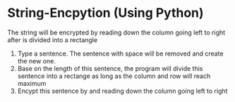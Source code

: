 # String-Encpytion (Using Python)
The string will be encrypted by reading down the column going left to right after is divided into a rectangle 

1. Type a sentence. The sentence with space will be removed and create the new one. 
2. Base on the length of this sentence, the program will divide this sentence into a rectange as long as the column and row will reach maximum
3. Encypt this sentence by and reading down the column going left to right
